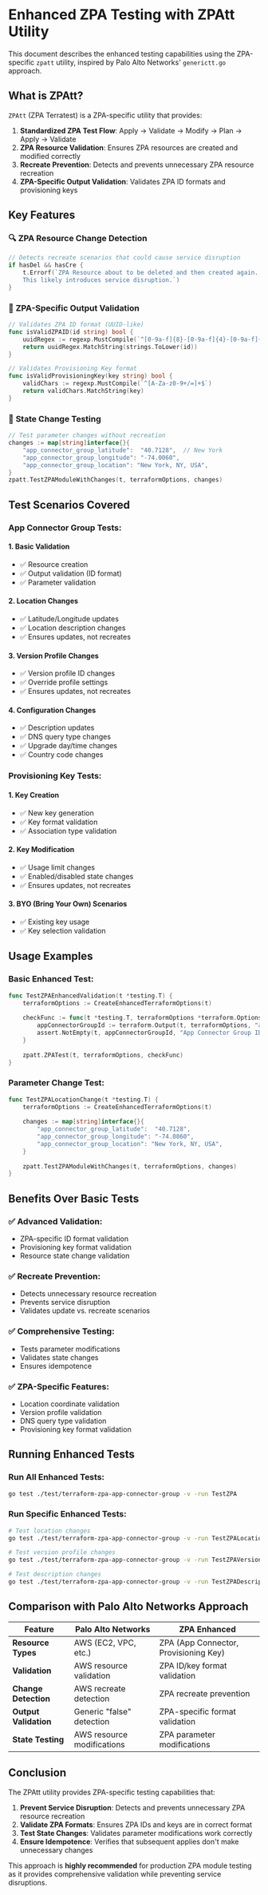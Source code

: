 # Enhanced ZPA Testing with ZPAtt Utility

This document describes the enhanced testing capabilities using the ZPA-specific `zpatt` utility, inspired by Palo Alto Networks' `generictt.go` approach.

## What is ZPAtt?

`ZPAtt` (ZPA Terratest) is a ZPA-specific utility that provides:

1. **Standardized ZPA Test Flow**: Apply → Validate → Modify → Plan → Apply → Validate
2. **ZPA Resource Validation**: Ensures ZPA resources are created and modified correctly
3. **Recreate Prevention**: Detects and prevents unnecessary ZPA resource recreation
4. **ZPA-Specific Output Validation**: Validates ZPA ID formats and provisioning keys

## Key Features

### 🔍 **ZPA Resource Change Detection**
```go
// Detects recreate scenarios that could cause service disruption
if hasDel && hasCre {
    t.Errorf(`ZPA Resource about to be deleted and then created again...
    This likely introduces service disruption.`)
}
```

### 🎯 **ZPA-Specific Output Validation**
```go
// Validates ZPA ID format (UUID-like)
func isValidZPAID(id string) bool {
    uuidRegex := regexp.MustCompile(`^[0-9a-f]{8}-[0-9a-f]{4}-[0-9a-f]{4}-[0-9a-f]{4}-[0-9a-f]{12}$`)
    return uuidRegex.MatchString(strings.ToLower(id))
}

// Validates Provisioning Key format
func isValidProvisioningKey(key string) bool {
    validChars := regexp.MustCompile(`^[A-Za-z0-9+/=]+$`)
    return validChars.MatchString(key)
}
```

### 🔄 **State Change Testing**
```go
// Test parameter changes without recreation
changes := map[string]interface{}{
    "app_connector_group_latitude":  "40.7128",  // New York
    "app_connector_group_longitude": "-74.0060",
    "app_connector_group_location": "New York, NY, USA",
}
zpatt.TestZPAModuleWithChanges(t, terraformOptions, changes)
```

## Test Scenarios Covered

### **App Connector Group Tests:**

#### **1. Basic Validation**
- ✅ Resource creation
- ✅ Output validation (ID format)
- ✅ Parameter validation

#### **2. Location Changes**
- ✅ Latitude/Longitude updates
- ✅ Location description changes
- ✅ Ensures updates, not recreates

#### **3. Version Profile Changes**
- ✅ Version profile ID changes
- ✅ Override profile settings
- ✅ Ensures updates, not recreates

#### **4. Configuration Changes**
- ✅ Description updates
- ✅ DNS query type changes
- ✅ Upgrade day/time changes
- ✅ Country code changes

### **Provisioning Key Tests:**

#### **1. Key Creation**
- ✅ New key generation
- ✅ Key format validation
- ✅ Association type validation

#### **2. Key Modification**
- ✅ Usage limit changes
- ✅ Enabled/disabled state changes
- ✅ Ensures updates, not recreates

#### **3. BYO (Bring Your Own) Scenarios**
- ✅ Existing key usage
- ✅ Key selection validation

## Usage Examples

### **Basic Enhanced Test:**
```go
func TestZPAEnhancedValidation(t *testing.T) {
    terraformOptions := CreateEnhancedTerraformOptions(t)
    
    checkFunc := func(t *testing.T, terraformOptions *terraform.Options) {
        appConnectorGroupId := terraform.Output(t, terraformOptions, "app_connector_group_id")
        assert.NotEmpty(t, appConnectorGroupId, "App Connector Group ID should not be empty")
    }
    
    zpatt.ZPATest(t, terraformOptions, checkFunc)
}
```

### **Parameter Change Test:**
```go
func TestZPALocationChange(t *testing.T) {
    terraformOptions := CreateEnhancedTerraformOptions(t)
    
    changes := map[string]interface{}{
        "app_connector_group_latitude":  "40.7128",
        "app_connector_group_longitude": "-74.0060",
        "app_connector_group_location": "New York, NY, USA",
    }
    
    zpatt.TestZPAModuleWithChanges(t, terraformOptions, changes)
}
```

## Benefits Over Basic Tests

### **✅ Advanced Validation:**
- ZPA-specific ID format validation
- Provisioning key format validation
- Resource state change validation

### **✅ Recreate Prevention:**
- Detects unnecessary resource recreation
- Prevents service disruption
- Validates update vs. recreate scenarios

### **✅ Comprehensive Testing:**
- Tests parameter modifications
- Validates state changes
- Ensures idempotence

### **✅ ZPA-Specific Features:**
- Location coordinate validation
- Version profile validation
- DNS query type validation
- Provisioning key format validation

## Running Enhanced Tests

### **Run All Enhanced Tests:**
```bash
go test ./test/terraform-zpa-app-connector-group -v -run TestZPA
```

### **Run Specific Enhanced Tests:**
```bash
# Test location changes
go test ./test/terraform-zpa-app-connector-group -v -run TestZPALocationChange

# Test version profile changes
go test ./test/terraform-zpa-app-connector-group -v -run TestZPAVersionProfileChange

# Test description changes
go test ./test/terraform-zpa-app-connector-group -v -run TestZPADescriptionChange
```

## Comparison with Palo Alto Networks Approach

| Feature | Palo Alto Networks | ZPA Enhanced |
|---------|-------------------|--------------|
| **Resource Types** | AWS (EC2, VPC, etc.) | ZPA (App Connector, Provisioning Key) |
| **Validation** | AWS resource validation | ZPA ID/key format validation |
| **Change Detection** | AWS recreate detection | ZPA recreate prevention |
| **Output Validation** | Generic "false" detection | ZPA-specific format validation |
| **State Testing** | AWS resource modifications | ZPA parameter modifications |

## Conclusion

The ZPAtt utility provides ZPA-specific testing capabilities that:

1. **Prevent Service Disruption**: Detects and prevents unnecessary ZPA resource recreation
2. **Validate ZPA Formats**: Ensures ZPA IDs and keys are in correct format
3. **Test State Changes**: Validates parameter modifications work correctly
4. **Ensure Idempotence**: Verifies that subsequent applies don't make unnecessary changes

This approach is **highly recommended** for production ZPA module testing as it provides comprehensive validation while preventing service disruptions.
